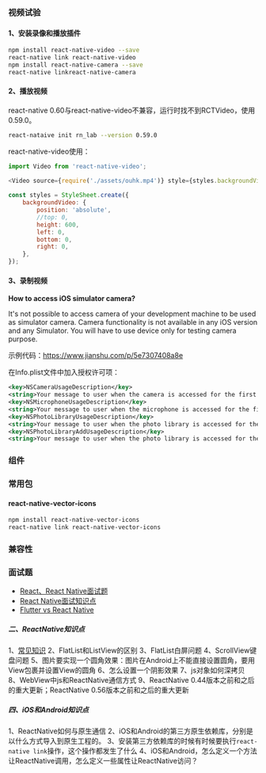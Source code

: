 ### 视频试验

#### 1、安装录像和播放插件

```bash
npm install react-native-video --save
react-native link react-native-video
npm install react-native-camera --save
react-native linkreact-native-camera
```

#### 2、播放视频

react-native 0.60与react-native-video不兼容，运行时找不到RCTVideo，使用0.59.0。

```bash
react-nataive init rn_lab --version 0.59.0
```

react-native-video使用：

```javascript
import Video from 'react-native-video';

<Video source={require('./assets/ouhk.mp4')} style={styles.backgroundVideo}/>
  
const styles = StyleSheet.create({
    backgroundVideo: {
        position: 'absolute',
        //top: 0,
        height: 600,
        left: 0,
        bottom: 0,
        right: 0,
    },
});
```

#### 3、录制视频

**How to access iOS simulator camera?**

It's not possible to access camera of your development machine to be used as simulator camera. Camera functionality is not available in any iOS version and any Simulator. You will have to use device only for testing camera purpose.

示例代码：https://www.jianshu.com/p/5e7307408a8e

在Info.plist文件中加入授权许可项：

```xml
<key>NSCameraUsageDescription</key>
<string>Your message to user when the camera is accessed for the first time</string>
<key>NSMicrophoneUsageDescription</key>
<string>Your message to user when the microphone is accessed for the first time</string>
<key>NSPhotoLibraryUsageDescription</key>
<string>Your message to user when the photo library is accessed for the first time</string>
<key>NSPhotoLibraryAddUsageDescription</key>
<string>Your message to user when the photo library is accessed for the first time</string>
```

### 组件

### 常用包

#### react-native-vector-icons

```bash
npm install react-native-vector-icons
react-native link react-native-vector-icons
```

### 兼容性



### 面试题

- [React、React Native面试题](https://www.cnblogs.com/qiqi715/p/10149320.html)
- [React Native面试知识点](https://juejin.im/post/5ab9dce951882555712c6091)
- [Flutter vs React Native](https://www.jianshu.com/p/ee42c567734f)

##### 二、ReactNative知识点

1、[常见知识](https://juejin.im/post/5ab9dce951882555712c6091)
2、FlatList和ListView的区别
3、FlatList白屏问题
4、ScrollView键盘问题
5、图片要实现一个圆角效果：图片在Android上不能直接设置圆角，要用View包裹并设置View的圆角
6、怎么设置一个阴影效果
7、js对象如何深拷贝
8、WebView中js和ReactNative通信方式
9、ReactNative 0.44版本之前和之后的重大更新；ReactNative 0.56版本之前和之后的重大更新

##### 四、iOS和Android知识点

1、ReactNative如何与原生通信
2、iOS和Android的第三方原生依赖库，分别是以什么方式导入到原生工程的。
3、安装第三方依赖库的时候有时候要执行`react-native link`操作，这个操作都发生了什么
4、iOS和Android，怎么定义一个方法让ReactNative调用，怎么定义一些属性让ReactNative访问？